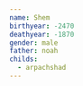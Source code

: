```yaml
---
name: Shem
birthyear: -2470
deathyear: -1870
gender: male
father: noah
childs:
  - arpachshad
---
```

